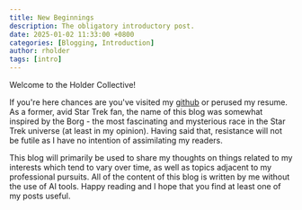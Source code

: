 ```yaml
---
title: New Beginnings
description: The obligatory introductory post.
date: 2025-01-02 11:33:00 +0800
categories: [Blogging, Introduction]
author: rholder
tags: [intro]
---
```


Welcome to the Holder Collective!

If you're here chances are you've visited my [github](https://github.com/TheHolderCollective) or perused my resume. As a former, avid Star Trek fan, the name of this blog was somewhat inspired by the Borg - the most fascinating and mysterious race in the Star Trek universe (at least in my opinion). Having said that, resistance will not be futile as I have no intention of assimilating my readers. 

This blog will primarily be used to share my thoughts on things related to my interests which tend to vary over time, as well as topics adjacent to my professional pursuits. All of the content of this blog is written by me without the use of AI tools. Happy reading and I hope that you find at least one of my posts useful.  




